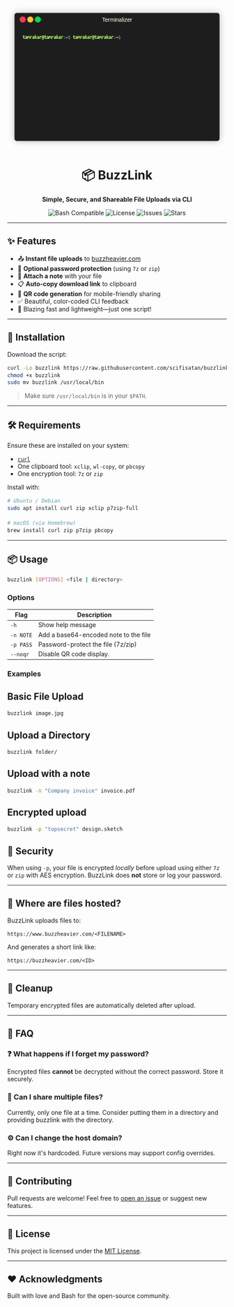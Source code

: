 <div align="center">
    <img src="./buzzlink.gif" alt="buzzlink demo" />
</div>

<h1 align="center">📦 BuzzLink</h1>
<p align="center"><strong>Simple, Secure, and Shareable File Uploads via CLI</strong></p>

<p align="center">
  <img src="https://img.shields.io/badge/bash-compatible-green?style=flat-square" alt="Bash Compatible" />
  <img src="https://img.shields.io/badge/license-MIT-blue?style=flat-square" alt="License" />
  <img src="https://img.shields.io/github/issues/scifisatan/buzzlink?style=flat-square" alt="Issues" />
  <img src="https://img.shields.io/github/stars/scifisatan/buzzlink?style=flat-square" alt="Stars" />
</p>

---

## ✨ Features

- 📤 **Instant file uploads** to [buzzheavier.com](https://buzzheavier.com)
- 🔐 **Optional password protection** (using `7z` or `zip`)
- 📝 **Attach a note** with your file
- 📋 **Auto-copy download link** to clipboard
- 📱 **QR code generation** for mobile-friendly sharing
- ✅ Beautiful, color-coded CLI feedback
- 💨 Blazing fast and lightweight—just one script!

---

## 🚀 Installation

Download the script:

```bash
curl -Lo buzzlink https://raw.githubusercontent.com/scifisatan/buzzlink/main/buzzlink.sh
chmod +x buzzlink
sudo mv buzzlink /usr/local/bin

````
> Make sure `/usr/local/bin` is in your `$PATH`.
---

## 🛠 Requirements

Ensure these are installed on your system:

* [`curl`](https://curl.se/)
* One clipboard tool: `xclip`, `wl-copy`, or `pbcopy`
* One encryption tool: `7z` or `zip`

Install with:

```bash
# Ubuntu / Debian
sudo apt install curl zip xclip p7zip-full

# macOS (via Homebrew)
brew install curl zip p7zip pbcopy
```

---

## 📦 Usage

```bash
buzzlink [OPTIONS] <file | directory>
```

### Options

| Flag      | Description                           |
| --------- | --------------------------------------|
| `-h`      | Show help message                     |
| `-n NOTE` | Add a base64-encoded note to the file |
| `-p PASS` | Password-protect the file (7z/zip)    |
| `--noqr`  | Disable QR code display.              |

### Examples

## Basic File Upload

```bash
buzzlink image.jpg
```

## Upload a Directory
```bash
buzzlink folder/
```

## Upload with a note
```bash
buzzlink -n "Company invoice" invoice.pdf
```

## Encrypted upload
```bash
buzzlink -p "topsecret" design.sketch
```

## 🔐 Security

When using `-p`, your file is encrypted *locally* before upload using either `7z` or `zip` with AES encryption. BuzzLink does **not** store or log your password.

---

## 📁 Where are files hosted?

BuzzLink uploads files to:

```
https://www.buzzheavier.com/<FILENAME>
```

And generates a short link like:

```
https://buzzheavier.com/<ID>
```

---

## 🧹 Cleanup

Temporary encrypted files are automatically deleted after upload.

---

## 🙋 FAQ

### ❓ What happens if I forget my password?

Encrypted files **cannot** be decrypted without the correct password. Store it securely.

### 📂 Can I share multiple files?

Currently, only one file at a time. Consider putting them in a directory and providing buzzlink with the directory.

### ⚙️ Can I change the host domain?

Right now it's hardcoded. Future versions may support config overrides.

---

## 📣 Contributing

Pull requests are welcome! Feel free to [open an issue](https://github.com/yourusername/buzzlink/issues) or suggest new features.

---

## 📄 License

This project is licensed under the [MIT License](LICENSE).

---

## ❤️ Acknowledgments

Built with love and Bash for the open-source community.
